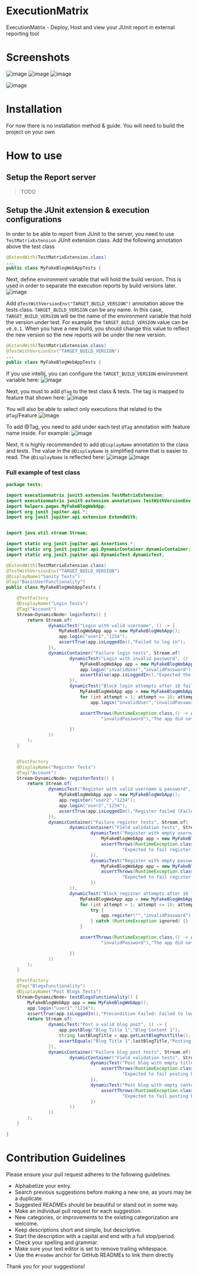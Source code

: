 # ExecutionMatrix
ExecutionMatrix - Deploy, Host and view your JUnit report in external reporting tool


# Screenshots
![image](https://user-images.githubusercontent.com/17680514/129413973-ac29371f-f315-46ec-b46a-0333d7920b8a.png)
![image](https://user-images.githubusercontent.com/17680514/129414108-35a8806b-13ba-45ed-9741-f2e125faef36.png)
![image](https://user-images.githubusercontent.com/17680514/129414258-55819f21-2616-48b7-9de8-65ef15287c07.png)

![image](https://user-images.githubusercontent.com/17680514/129414534-03c8e53e-ab50-488f-a7bc-541e0605175c.png)


# Installation
For now there is no installation method & guide.
You will need to build the project on your own

# How to use

## Setup the Report server

> TODO

## Setup the JUnit extension & execution configurations

In order to be able to report from JUnit to the server, you need to use `TestMatrixExtension` JUnit extension class.
Add the following annotation above the test class

```java
@ExtendWith(TestMatrixExtension.class)
...
public class MyFakeBlogWebAppTests {
```

Next, define environment variable that will hold the build version.
This is used in order to separate the execution reports by build versions later.
![image](https://user-images.githubusercontent.com/17680514/129416721-186a76ce-223a-4b7e-a1de-7e2295bc9f46.png)


Add `@TestWithVersionEnv("TARGET_BUILD_VERSION")` annotation above the tests class. `TARGET_BUILD_VERSION` can be any name.
In this case, `TARGET_BUILD_VERSION` will be the name of the environment variable that hold the version under test.
For example the `TARGET_BUILD_VERSION` value can be `v0.0.1`. When you have a new build, you should change this value to reflect the new version
so the new reports will be under the new version.


```java
@ExtendWith(TestMatrixExtension.class)
@TestWithVersionEnv("TARGET_BUILD_VERSION")
...
public class MyFakeBlogWebAppTests {
```

If you use intellij, you can configure the `TARGET_BUILD_VERSION` environment variable here:
![image](https://user-images.githubusercontent.com/17680514/129416298-f9148d8d-5b95-4413-b516-bc91a5b47b99.png)


Next, you must to add `@Tag` to the test class & tests.
The tag is mapped to feature that shown here:
![image](https://user-images.githubusercontent.com/17680514/129415442-2462de5f-5fe5-4157-840f-764261e887c7.png)

You will also be able to select only executions that related to the `@Tag`/Feature
![image](https://user-images.githubusercontent.com/17680514/129415665-9ab0e8e0-8b86-4562-9761-1c45b334802c.png)


To add @Tag, you need to add under each test `@Tag` annotation with feature name inside.
For example:
![image](https://user-images.githubusercontent.com/17680514/129415798-de45a64c-1e3f-48d1-927a-66c7c02ff073.png)


Next, It is highly recommended to add `@DisplayName` annotation to the class and tests.
The value in the `@DisplayName` is simplified name that is easier to read.
The `@DisplayName` is reflected here:
![image](https://user-images.githubusercontent.com/17680514/129417180-eb3b67a5-980d-48d6-83bb-ee08b7fc5fea.png)
![image](https://user-images.githubusercontent.com/17680514/129417324-10f37ca2-6fcf-4e43-8d93-8d16522bf1a2.png)


### Full example of test class

```java
package tests;

import executionmatrix.junit5.extension.TestMatrixExtension;
import executionmatrix.junit5.extension.annotations.TestWithVersionEnv;
import helpers.pages.MyFakeBlogWebApp;
import org.junit.jupiter.api.*;
import org.junit.jupiter.api.extension.ExtendWith;


import java.util.stream.Stream;

import static org.junit.jupiter.api.Assertions.*;
import static org.junit.jupiter.api.DynamicContainer.dynamicContainer;
import static org.junit.jupiter.api.DynamicTest.dynamicTest;

@ExtendWith(TestMatrixExtension.class)
@TestWithVersionEnv("TARGET_BUILD_VERSION")
@DisplayName("Sanity Tests")
@Tag("BasicUserFunctionality")
public class MyFakeBlogWebAppTests {

    @TestFactory
    @DisplayName("Login Tests")
    @Tag("Account")
    Stream<DynamicNode> loginTests() {
        return Stream.of(
                dynamicTest("Login with valid username", () -> {
                    MyFakeBlogWebApp app = new MyFakeBlogWebApp();
                    app.login("user1","1234");
                    assertTrue(app.isLoggedIn(),"Failed to log in");
                }),
                dynamicContainer("Failure login tests", Stream.of(
                        dynamicTest("Login with invalid password", () -> {
                            MyFakeBlogWebApp app = new MyFakeBlogWebApp();
                            app.login("invalidUser","invalidPassword");
                            assertFalse(app.isLoggedIn(),"Expected the login to fail but succeed instead");
                        }),
                        dynamicTest("Block login attempts after 10 failed logins", () -> {
                            MyFakeBlogWebApp app = new MyFakeBlogWebApp();
                            for (int attempt = 1; attempt <= 10; attempt++)
                                app.login("invalidUser","invalidPassword");

                            assertThrows(RuntimeException.class,() -> app.login("invalidUser",
                                    "invalidPassword"),"The app did not blocked attempt number 11 to login");

                        })
                ))
        );
    }


    @TestFactory
    @DisplayName("Register Tests")
    @Tag("Account")
    Stream<DynamicNode> registerTests() {
        return Stream.of(
                dynamicTest("Register with valid username & password", () -> {
                    MyFakeBlogWebApp app = new MyFakeBlogWebApp();
                    app.register("user2","1234");
                    app.login("user2","1234");
                    assertTrue(app.isLoggedIn(),"Register failed (Failed to log in)");
                }),
                dynamicContainer("Failure register tests", Stream.of(
                        dynamicContainer("Field validation tests", Stream.of(
                                dynamicTest("Register with empty username field", () -> {
                                    MyFakeBlogWebApp app = new MyFakeBlogWebApp();
                                    assertThrows(RuntimeException.class, () -> app.register("","1234"),
                                            "Expected to fail register due to empty username field");
                                }),
                                dynamicTest("Register with empty password field", () -> {
                                    MyFakeBlogWebApp app = new MyFakeBlogWebApp();
                                    assertThrows(RuntimeException.class, () -> app.register("user2",""),
                                            "Expected to fail register due to empty password field");
                                })
                        )),
                        dynamicTest("Block register attempts after 10 failed attempts", () -> {
                            MyFakeBlogWebApp app = new MyFakeBlogWebApp();
                            for (int attempt = 1; attempt <= 10; attempt++) {
                                try {
                                    app.register("","invalidPassword");
                                } catch (RuntimeException ignored) {}
                            }

                            assertThrows(RuntimeException.class,() -> app.register("",
                                    "invalidPassword"),"The app did not blocked attempt number 11 to login");

                        })
                ))
        );
    }

    @TestFactory
    @Tag("BlogsFunctionality")
    @DisplayName("Post Blogs Tests")
    Stream<DynamicNode> testBlogsFunctionality() {
        MyFakeBlogWebApp app = new MyFakeBlogWebApp();
        app.login("user1","1234");
        assertTrue(app.isLoggedIn(),"Precondition Failed: Failed to login");
        return Stream.of(
                dynamicTest("Post a valid blog post", () -> {
                    app.postBlog("Blog Title 1","Blog Content 1");
                    String lastBlogTitle = app.getLastBlogPostTitle();
                    assertEquals("Blog Title 1",lastBlogTitle,"Posting the blog failed because the blog title was wrong");
                }),
                dynamicContainer("Failure blog post tests", Stream.of(
                        dynamicContainer("Field validation tests", Stream.of(
                                dynamicTest("Post blog with empty title field", () -> {
                                    assertThrows(RuntimeException.class, () -> app.postBlog("","blogContent"),
                                            "Expected to fail posting blog due to empty blogTitle field");
                                }),
                                dynamicTest("Post blog with empty content field", () -> {
                                    assertThrows(RuntimeException.class, () -> app.postBlog("blogTitle1",""),
                                            "Expected to fail posting blog due to empty blogContent field");
                                })
                        ))
                ))
        );
    }

}


```


# Contribution Guidelines

Please ensure your pull request adheres to the following guidelines:

- Alphabetize your entry.
- Search previous suggestions before making a new one, as yours may be a duplicate.
- Suggested READMEs should be beautiful or stand out in some way.
- Make an individual pull request for each suggestion.
- New categories, or improvements to the existing categorization are welcome.
- Keep descriptions short and simple, but descriptive.
- Start the description with a capital and end with a full stop/period.
- Check your spelling and grammar.
- Make sure your text editor is set to remove trailing whitespace.
- Use the `#readme` anchor for GitHub READMEs to link them directly

Thank you for your suggestions!
